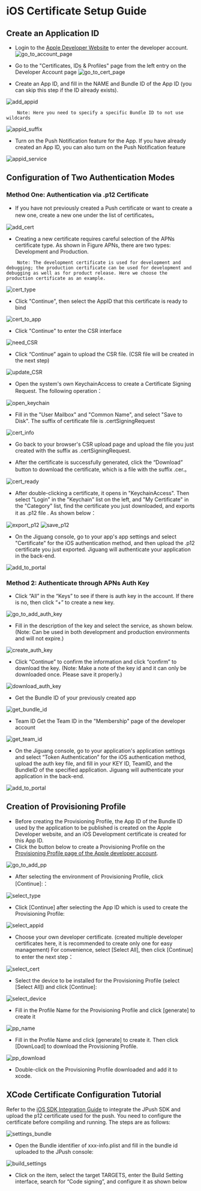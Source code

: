 # iOS Certificate Setup Guide

## Create an Application ID

-   Login to the [<span class="underline">Apple Developer Website</span>](https://developer.apple.com/) to enter the developer account.
![go_to_account_page](../image/ios_cert/appid_1_goToAccountPage.png)

-   Go to the "Certificates, IDs & Profiles" page from the left entry on the Developer Account page
![go_to_cert_page](../image/ios_cert/appid_2_goToCertPage.png)


-   Create an App ID, and fill in the NAME and Bundle ID of the App ID (you can skip this step if the ID already exists).

![add_appid](../image/ios_cert/appid_3_addAppid.png)
~~~
    Note: Here you need to specify a specific Bundle ID to not use wildcards
~~~

![appid_suffix](../image/ios_cert/appid_4_regAppid.png)

-   Turn on the Push Notification feature for the App. If you have already created an App ID, you can also turn on the Push Notification feature

![appid_service](../image/ios_cert/appid_5_servicesPushNoti.png)

## Configuration of Two Authentication Modes

### Method One: Authentication via .p12 Certificate

- If you have not previously created a Push certificate or want to create a new one, create a new one under the list of certificates。

![add_cert](../image/ios_cert/p12_1_addCert.png)

-   Creating a new certificate requires careful selection of the APNs certificate type. As shown in Figure APNs, there are two types: Development and Production.

~~~
    Note: The development certificate is used for development and debugging; the production certificate can be used for development and debugging as well as for product release. Here we choose the production certificate as an example.
~~~

![cert_type](../image/ios_cert/p12_2_certType.png)

-   Click "Continue", then select the AppID that this certificate is ready to bind

![cert_to_app](../image/ios_cert/p12_3_certToApp.png)


-   Click "Continue" to enter the CSR interface

![need_CSR](../image/ios_cert/p12_4_needCSR.png)

-   Click “Continue” again to upload the CSR file. (CSR file will be created in the next step)

![update_CSR](../image/ios_cert/p12_5_uploadCSR.png)

-   Open the system's own KeychainAccess to create a Certificate Signing Request. The following operation：

![open_keychain](../image/ios_cert/p12_6_openKeychain.png)

-   Fill in the "User Mailbox" and "Common Name", and select "Save to Disk". The suffix of certificate file is .certSigningRequest

![cert_info](../image/ios_cert/p12_7_certInfo.png)

-   Go back to your browser's CSR upload page and upload the file you just created with the suffix as .certSigningRequest.

-   After the certificate is successfully generated, click the “Download” button to download the certificate, which is a file with the suffix .cer.。

![cert_ready](../image/ios_cert/p12_8_certReady.png)

-   After double-clicking a certificate, it opens in "KeychainAccess". Then select "Login" in the "Keychain" list on the left, and "My Certificate" in the "Category" list, find the certificate you just downloaded, and exports it as .p12 file . As shown below：


![export_p12](../image/ios_cert/p12_9_exportP12.png)
![save_p12](../image/ios_cert/p12_10_saveAsP12.png)

-   On the Jiguang console, go to your app's app settings and select "Certificate" for the iOS authentication method, and then upload the .p12 certificate you just exported. Jiguang will authenticate your application in the back-end.

![add_to_portal](../image/ios_cert/p12_11_addToPortal.png)

### Method 2: Authenticate through APNs Auth Key

-   Click “All” in the “Keys” to see if there is auth key in the account. If there is no, then click “+” to create a new key.

![go_to_add_auth_key](../image/ios_cert/authkey_1_addAuthKey.png)
<!-- -->


-   Fill in the description of the key and select the service, as shown below. (Note: Can be used in both development and production environments and will not expire.)

![create_auth_key](../image/ios_cert/authkey_2_createAuthKey.png)


-   Click “Continue” to confirm the information and click “confirm” to download the key. (Note: Make a note of the key id and it can only be downloaded once. Please save it properly.)

![download_auth_key](../image/ios_cert/authkey_3_downloadAuthKey.png)

-   Get the Bundle ID of your previously created app

![get_bundle_id](../image/ios_cert/authkey_4_getBundleId.png)


-   Team ID Get the Team ID in the "Membership" page of the developer account

![get_team_id](../image/ios_cert/authkey_5_getTeamId.png)

-   On the Jiguang console, go to your application's application settings and select “Token Authentication” for the iOS authentication method, upload the auth key file, and fill in your KEY ID, TeamID, and the BundleID of the specified application. Jiguang will authenticate your application in the back-end.

![add_to_portal](../image/ios_cert/authkey_6_addInfoToPortal.png)

## Creation of Provisioning Profile

-   Before creating the Provisioning Profile, the App ID of the Bundle ID used by the application to be published is created on the Apple Developer website, and an iOS Development certificate is created for this App ID.
-   Click the button below to create a Provisioning Profile on the [Provisioning Profile page of the Apple developer account](https://developer.apple.com/account/ios/profile/).

![go_to_add_pp](../image/ios_cert/pp_1_addPP.png)

-   After selecting the environment of Provisioning Profile, click [Continue]:：

![select_type](../image/ios_cert/pp_2_selectType.png)

-   Click [Continue] after selecting the App ID which is used to create the Provisioning Profile:

![select_appid](../image/ios_cert/pp_3_selectAppId.png)

-   Choose your own developer certificate. (created multiple developer certificates here, it is recommended to create only one for easy management) For convenience, select [Select All], then click [Continue] to enter the next step：

![select_cert](../image/ios_cert/pp_4_selectCert.png)

-   Select the device to be installed for the Provisioning Profile (select [Select All]) and click [Continue]:


![select_device](../image/ios_cert/pp_5_selectDevice.png)
-   Fill in the Profile Name for the Provisioning Profile and click [generate] to create it

![pp_name](../image/ios_cert/pp_6_ppName.png)

-   Fill in the Profile Name and click [generate] to create it. Then click [DownLoad] to download the Provisioning Profile.

![pp_download](../image/ios_cert/pp_7_downloadPP.png)

-   Double-click on the Provisioning Profile downloaded and add it to xcode.


## XCode Certificate Configuration Tutorial

Refer to the [iOS SDK Integration Guide](https://docs.jiguang.cn/jpush/client/iOS/ios_guide_new/) to integrate the JPush SDK and upload the p12 certificate used for the push. You need to configure the certificate before compiling and running. The steps are as follows:

![settings_bundle](../image/ios_cert/xcode_2_bundle.png)
-   Open the Bundle identifier of xxx-info.plist and fill in the bundle id uploaded to the JPush console:

<!-- -->

![build_settings](../image/ios_cert/xcode_1_buildsettings_cs.png)
-   Click on the item, select the target TARGETS, enter the Build Setting interface, search for “Code signing”, and configure it as shown below